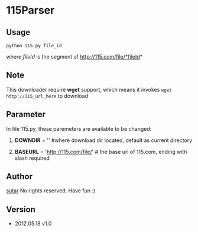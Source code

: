 # 115Parser

## Usage
    python 115.py file_id
where *fileId* is the segment of http://115.com/file/*fileId*

## Note
This downloader require **wget** support, which means it invokes `wget http://115_url_here` to download

## Parameter
In file 115.py, these paremeters are available to be changed:

 1.    __DOWNDIR__ = '' #where download dir located, default as current directory

 2.    __BASEURL__ = 'http://115.com/file/' # the base url of 115.com, ending with slash required

## Author
[sutar](http://wangx.in) No rights reserved. Have fun :)

## Version
 * 2012.05.18 v1.0